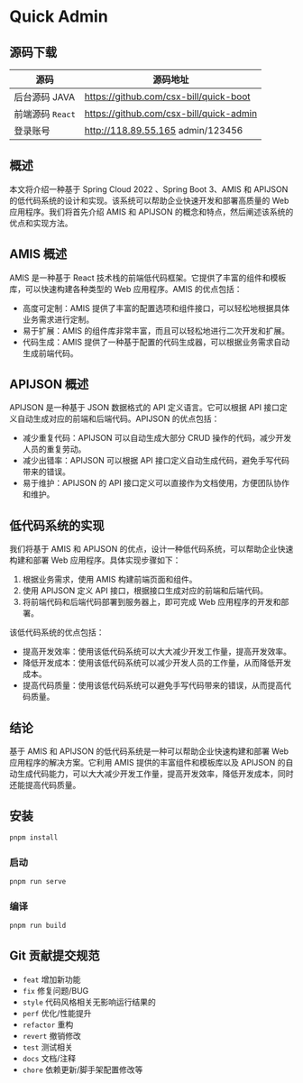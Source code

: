 # Quick Admin

## 源码下载

| 源码             | 源码地址                                |
| ---------------- | --------------------------------------- |
| 后台源码 JAVA    | https://github.com/csx-bill/quick-boot  |
| 前端源码 `React` | https://github.com/csx-bill/quick-admin |
| 登录账号         | http://118.89.55.165 admin/123456       |

## 概述

本文将介绍一种基于 Spring Cloud 2022 、Spring Boot 3、AMIS 和 APIJSON 的低代码系统的设计和实现。该系统可以帮助企业快速开发和部署高质量的 Web 应用程序。我们将首先介绍 AMIS 和 APIJSON 的概念和特点，然后阐述该系统的优点和实现方法。

## AMIS 概述

AMIS 是一种基于 React 技术栈的前端低代码框架。它提供了丰富的组件和模板库，可以快速构建各种类型的 Web 应用程序。AMIS 的优点包括：

- 高度可定制：AMIS 提供了丰富的配置选项和组件接口，可以轻松地根据具体业务需求进行定制。
- 易于扩展：AMIS 的组件库非常丰富，而且可以轻松地进行二次开发和扩展。
- 代码生成：AMIS 提供了一种基于配置的代码生成器，可以根据业务需求自动生成前端代码。

## APIJSON 概述

APIJSON 是一种基于 JSON 数据格式的 API 定义语言。它可以根据 API 接口定义自动生成对应的前端和后端代码。APIJSON 的优点包括：

- 减少重复代码：APIJSON 可以自动生成大部分 CRUD 操作的代码，减少开发人员的重复劳动。
- 减少出错率：APIJSON 可以根据 API 接口定义自动生成代码，避免手写代码带来的错误。
- 易于维护：APIJSON 的 API 接口定义可以直接作为文档使用，方便团队协作和维护。

## 低代码系统的实现

我们将基于 AMIS 和 APIJSON 的优点，设计一种低代码系统，可以帮助企业快速构建和部署 Web 应用程序。具体实现步骤如下：

1. 根据业务需求，使用 AMIS 构建前端页面和组件。
2. 使用 APIJSON 定义 API 接口，根据接口生成对应的前端和后端代码。
3. 将前端代码和后端代码部署到服务器上，即可完成 Web 应用程序的开发和部署。

该低代码系统的优点包括：

- 提高开发效率：使用该低代码系统可以大大减少开发工作量，提高开发效率。
- 降低开发成本：使用该低代码系统可以减少开发人员的工作量，从而降低开发成本。
- 提高代码质量：使用该低代码系统可以避免手写代码带来的错误，从而提高代码质量。

## 结论

基于 AMIS 和 APIJSON 的低代码系统是一种可以帮助企业快速构建和部署 Web 应用程序的解决方案。它利用 AMIS 提供的丰富组件和模板库以及 APIJSON 的自动生成代码能力，可以大大减少开发工作量，提高开发效率，降低开发成本，同时还能提高代码质量。

## 安装

```bash
pnpm install
```

### 启动

```bash
pnpm run serve
```

### 编译

```bash
pnpm run build
```

## Git 贡献提交规范

- `feat` 增加新功能
- `fix` 修复问题/BUG
- `style` 代码风格相关无影响运行结果的
- `perf` 优化/性能提升
- `refactor` 重构
- `revert` 撤销修改
- `test` 测试相关
- `docs` 文档/注释
- `chore` 依赖更新/脚手架配置修改等
